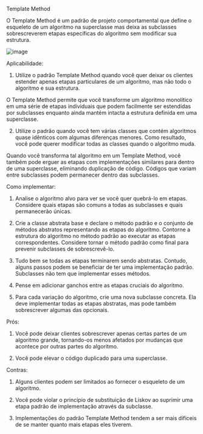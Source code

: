 Template Method

O Template Method é um padrão de projeto comportamental que define o esqueleto de um algoritmo na superclasse mas deixa as subclasses sobrescreverem etapas específicas do algoritmo sem modificar sua estrutura.

![image](https://user-images.githubusercontent.com/88672689/208714726-4d2e9497-36b9-477b-b0e5-f19003e720e6.png)

Aplicabilidade:

   1. Utilize o padrão Template Method quando você quer deixar os clientes estender apenas etapas particulares de um algoritmo, mas não todo o algoritmo e sua estrutura.

   O Template Method permite que você transforme um algoritmo monolítico em uma série de etapas individuais que podem facilmente ser estendidas por subclasses enquanto ainda mantém intacta a estrutura definida em uma superclasse.

   2. Utilize o padrão quando você tem várias classes que contém algoritmos quase idênticos com algumas diferenças menores. Como resultado, você pode querer modificar todas as classes quando o algoritmo muda.

   Quando você transforma tal algoritmo em um Template Method, você também pode erguer as etapas com implementações similares para dentro de uma superclasse, eliminando duplicação de código. Códigos que variam entre subclasses podem permanecer dentro das subclasses.

Como implementar:

   1. Analise o algoritmo alvo para ver se você quer quebrá-lo em etapas. Considere quais etapas são comuns a todas as subclasses e quais permanecerão únicas.

   2. Crie a classe abstrata base e declare o método padrão e o conjunto de métodos abstratos representando as etapas do algoritmo. Contorne a estrutura do algoritmo no método padrão ao executar as etapas correspondentes. Considere tornar o método padrão como final para prevenir subclasses de sobrescrevê-lo.

   3. Tudo bem se todas as etapas terminarem sendo abstratas. Contudo, alguns passos podem se beneficiar de ter uma implementação padrão. Subclasses não tem que implementar esses métodos.

   4. Pense em adicionar ganchos entre as etapas cruciais do algoritmo.

   5. Para cada variação do algoritmo, crie uma nova subclasse concreta. Ela deve implementar todas as etapas abstratas, mas pode também sobrescrever algumas das opcionais.

Prós:

   1. Você pode deixar clientes sobrescrever apenas certas partes de um algoritmo grande, tornando-os menos afetados por mudanças que acontece por outras partes do algoritmo.

   2. Você pode elevar o código duplicado para uma superclasse.

Contras:

   1. Alguns clientes podem ser limitados ao fornecer o esqueleto de um algoritmo.
 
   2. Você pode violar o princípio de substituição de Liskov ao suprimir uma etapa padrão de implementação através da subclasse.
 
   3. Implementações do padrão Template Method tendem a ser mais difíceis de se manter quanto mais etapas eles tiverem.
